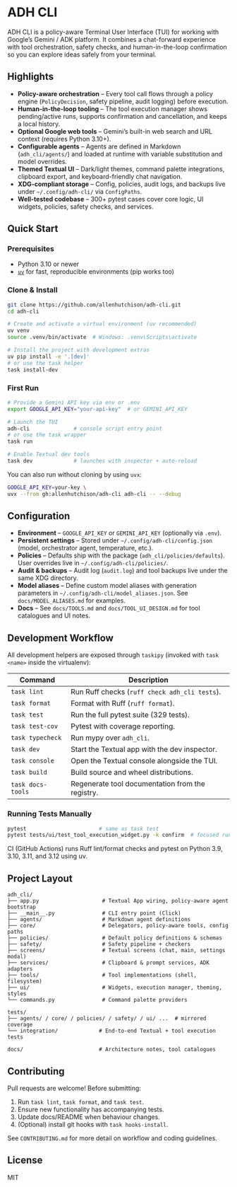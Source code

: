# ADH CLI

ADH CLI is a policy-aware Terminal User Interface (TUI) for working with Google’s Gemini / ADK platform. It combines a chat-forward experience with tool orchestration, safety checks, and human-in-the-loop confirmation so you can explore ideas safely from your terminal.

## Highlights
- **Policy-aware orchestration** – Every tool call flows through a policy engine (`PolicyDecision`, safety pipeline, audit logging) before execution.
- **Human-in-the-loop tooling** – The tool execution manager shows pending/active runs, supports confirmation and cancellation, and keeps a local history.
- **Optional Google web tools** – Gemini’s built-in web search and URL context (requires Python 3.10+).
- **Configurable agents** – Agents are defined in Markdown (`adh_cli/agents/`) and loaded at runtime with variable substitution and model overrides.
- **Themed Textual UI** – Dark/light themes, command palette integrations, clipboard export, and keyboard-friendly chat navigation.
- **XDG-compliant storage** – Config, policies, audit logs, and backups live under `~/.config/adh-cli/` via `ConfigPaths`.
- **Well-tested codebase** – 300+ pytest cases cover core logic, UI widgets, policies, safety checks, and services.

## Quick Start

### Prerequisites
- Python 3.10 or newer
- [`uv`](https://github.com/astral-sh/uv) for fast, reproducible environments (pip works too)

### Clone & Install
```bash
git clone https://github.com/allenhutchison/adh-cli.git
cd adh-cli

# Create and activate a virtual environment (uv recommended)
uv venv
source .venv/bin/activate  # Windows: .venv\Scripts\activate

# Install the project with development extras
uv pip install -e '.[dev]'
# or use the task helper
task install-dev
```

### First Run
```bash
# Provide a Gemini API key via env or .env
export GOOGLE_API_KEY="your-api-key"  # or GEMINI_API_KEY

# Launch the TUI
adh-cli              # console script entry point
# or use the task wrapper
task run

# Enable Textual dev tools
task dev             # launches with inspector + auto-reload
```

You can also run without cloning by using `uvx`:
```bash
GOOGLE_API_KEY=your-key \
uvx --from gh:allenhutchison/adh-cli adh-cli -- --debug
```

## Configuration
- **Environment** – `GOOGLE_API_KEY` or `GEMINI_API_KEY` (optionally via `.env`).
- **Persistent settings** – Stored under `~/.config/adh-cli/config.json` (model, orchestrator agent, temperature, etc.).
- **Policies** – Defaults ship with the package (`adh_cli/policies/defaults`). User overrides live in `~/.config/adh-cli/policies/`.
- **Audit & backups** – Audit log (`audit.log`) and tool backups live under the same XDG directory.
- **Model aliases** – Define custom model aliases with generation parameters in `~/.config/adh-cli/model_aliases.json`. See `docs/MODEL_ALIASES.md` for examples.
- **Docs** – See `docs/TOOLS.md` and `docs/TOOL_UI_DESIGN.md` for tool catalogues and UI notes.

## Development Workflow
All development helpers are exposed through `taskipy` (invoked with `task <name>` inside the virtualenv):

| Command | Description |
| --- | --- |
| `task lint` | Run Ruff checks (`ruff check adh_cli tests`). |
| `task format` | Format with Ruff (`ruff format`). |
| `task test` | Run the full pytest suite (329 tests). |
| `task test-cov` | Pytest with coverage reporting. |
| `task typecheck` | Run mypy over `adh_cli`. |
| `task dev` | Start the Textual app with the dev inspector. |
| `task console` | Open the Textual console alongside the TUI. |
| `task build` | Build source and wheel distributions. |
| `task docs-tools` | Regenerate tool documentation from the registry. |

### Running Tests Manually
```bash
pytest                       # same as task test
pytest tests/ui/test_tool_execution_widget.py -k confirm  # focused run
```
CI (GitHub Actions) runs Ruff lint/format checks and pytest on Python 3.9, 3.10, 3.11, and 3.12 using uv.

## Project Layout
```
adh_cli/
├── app.py                    # Textual App wiring, policy-aware agent bootstrap
├── __main__.py               # CLI entry point (Click)
├── agents/                   # Markdown agent definitions
├── core/                     # Delegators, policy-aware tools, config paths
├── policies/                 # Default policy definitions & schemas
├── safety/                   # Safety pipeline + checkers
├── screens/                  # Textual screens (chat, main, settings modal)
├── services/                 # Clipboard & prompt services, ADK adapters
├── tools/                    # Tool implementations (shell, filesystem)
├── ui/                       # Widgets, execution manager, theming, styles
└── commands.py               # Command palette providers

tests/
├── agents/ / core/ / policies/ / safety/ / ui/ ...  # mirrored coverage
└── integration/             # End-to-end Textual + tool execution tests

docs/                        # Architecture notes, tool catalogues
```

## Contributing
Pull requests are welcome! Before submitting:
1. Run `task lint`, `task format`, and `task test`.
2. Ensure new functionality has accompanying tests.
3. Update docs/README when behaviour changes.
4. (Optional) install git hooks with `task hooks-install`.

See `CONTRIBUTING.md` for more detail on workflow and coding guidelines.

## License
MIT

